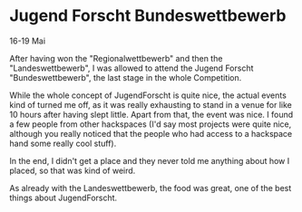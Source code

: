 # Jugend Forscht Bundeswettbewerb

16-19 Mai

After having won the "Regionalwettbewerb" and then the "Landeswettbewerb", I was allowed to attend the Jugend Forscht "Bundeswettbewerb", the last stage in the whole Competition.

While the whole concept of JugendForscht is quite nice, the actual events kind of turned me off, as it was really exhausting to stand in a venue for like 10 hours after having slept little. Apart from that, the event was nice. I found a few people from other hackspaces (I'd say most projects were quite nice, although you really noticed that the people who had access to a hackspace hand some really cool stuff).

In the end, I didn't get a place and they never told me anything about how I placed, so that was kind of weird.

As already with the Landeswettbewerb, the food was great, one of the best things about JugendForscht.